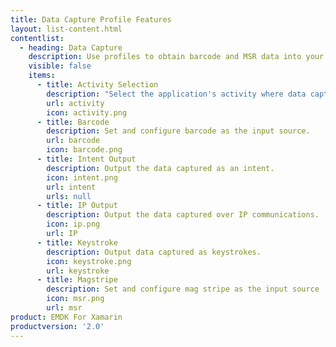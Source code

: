 ```yaml
---
title: Data Capture Profile Features
layout: list-content.html
contentlist:
  - heading: Data Capture
    description: Use profiles to obtain barcode and MSR data into your application.
    visible: false
    items:
      - title: Activity Selection
        description: "Select the application's activity where data capture is active."
        url: activity
        icon: activity.png
      - title: Barcode
        description: Set and configure barcode as the input source.
        url: barcode
        icon: barcode.png
      - title: Intent Output
        description: Output the data captured as an intent.
        icon: intent.png
        url: intent
        urls: null
      - title: IP Output
        description: Output the data captured over IP communications.
        icon: ip.png
        url: IP
      - title: Keystroke
        description: Output data captured as keystrokes.
        icon: keystroke.png
        url: keystroke
      - title: Magstripe
        description: Set and configure mag stripe as the input source
        icon: msr.png
        url: msr
product: EMDK For Xamarin
productversion: '2.0'
---
```













